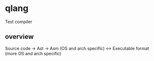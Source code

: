 # qlang
Test compiler

## overview
Source code -> Ast -> Asm (OS and arch specific) <-> Executable format (more OS and arch specific)
